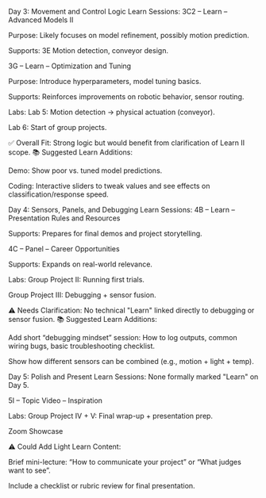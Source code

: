 Day 3: Movement and Control Logic
Learn Sessions:
3C2 – Learn – Advanced Models II

Purpose: Likely focuses on model refinement, possibly motion prediction.

Supports: 3E Motion detection, conveyor design.

3G – Learn – Optimization and Tuning

Purpose: Introduce hyperparameters, model tuning basics.

Supports: Reinforces improvements on robotic behavior, sensor routing.

Labs:
Lab 5: Motion detection → physical actuation (conveyor).

Lab 6: Start of group projects.

✅ Overall Fit: Strong logic but would benefit from clarification of Learn II scope.
📚 Suggested Learn Additions:

Demo: Show poor vs. tuned model predictions.

Coding: Interactive sliders to tweak values and see effects on classification/response speed.

Day 4: Sensors, Panels, and Debugging
Learn Sessions:
4B – Learn – Presentation Rules and Resources

Supports: Prepares for final demos and project storytelling.

4C – Panel – Career Opportunities

Supports: Expands on real-world relevance.

Labs:
Group Project II: Running first trials.

Group Project III: Debugging + sensor fusion.

⚠️ Needs Clarification: No technical "Learn" linked directly to debugging or sensor fusion.
📚 Suggested Learn Additions:

Add short “debugging mindset” session: How to log outputs, common wiring bugs, basic troubleshooting checklist.

Show how different sensors can be combined (e.g., motion + light + temp).

Day 5: Polish and Present
Learn Sessions:
None formally marked "Learn" on Day 5.

5I – Topic Video – Inspiration

Labs:
Group Project IV + V: Final wrap-up + presentation prep.

Zoom Showcase

⚠️ Could Add Light Learn Content:

Brief mini-lecture: “How to communicate your project” or “What judges want to see”.

Include a checklist or rubric review for final presentation.

